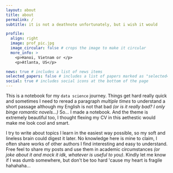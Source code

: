 ```yaml
---
layout: about
title: about
permalink: /
subtitle: it is not a deathnote unfortunately, but i wish it would 

profile:
  align: right
  image: prof_pic.jpg
  image_circular: false # crops the image to make it circular
  more_info: >
    <p>Hanoi, Vietnam or </p>
    <p>Atlanta, US</p>

news: true # includes a list of news items
selected_papers: false # includes a list of papers marked as "selected={true}"
social: true # includes social icons at the bottom of the page
---
```


This is a notebook for my `data science` journey. Things get hard really quick and sometimes I need to reread a paragraph *multiple times* to understand a short passage although my English is not that bad *(or is it really bad? I only binge romantic novels...)* So... I made a notebook. And the theme is extremely beautiful too, I thought flexing my CV in this aethestic would make me look cool and smart. 

I try to write about topics I learn in the easiest way possible, so my soft and lineless brain could digest it later. No knowledge here is mine to claim, I often share works of other authors I find interesting and easy to understand. Free feel to share my posts and use them in academic circumstances *(or joke about it and mock it idk, whatever is useful to you)*. Kindly let me know if I was dumb somewhere, but don't be too hard 'cause my heart is fragile hahahaha...
